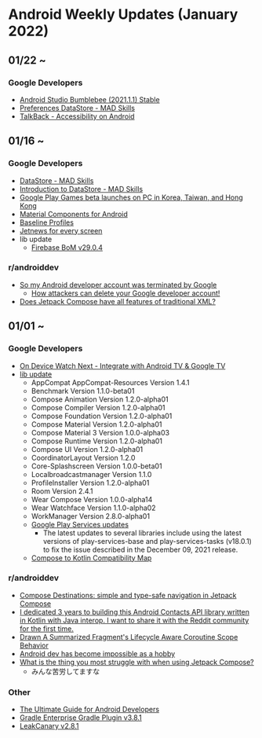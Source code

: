 # Android Weekly Updates (January 2022)

## 01/22 ~

### Google Developers

- [Android Studio Bumblebee (2021.1.1) Stable](https://android-developers.googleblog.com/2022/01/android-studio-bumblebee-202111-stable.html)
- [Preferences DataStore - MAD Skills](https://www.youtube.com/watch?v=kp53qL_O5gk)
- [TalkBack - Accessibility on Android](https://www.youtube.com/watch?v=_1yRVwhEv5I)

## 01/16 ~

### Google Developers

- [DataStore - MAD Skills](youtube.com/watch?v=9ws-cJzlJkU)
- [Introduction to DataStore - MAD Skills](https://www.youtube.com/watch?v=mdQjuZbLv9Y)
- [Google Play Games beta launches on PC in Korea, Taiwan, and Hong Kong](https://android-developers.googleblog.com/2022/01/googleplaygames.html)
- [Material Components for Android](https://github.com/material-components/material-components-android)
- [Baseline Profiles](https://developer.android.com/studio/profile/baselineprofiles)
- [Jetnews for every screen](https://medium.com/androiddevelopers/jetnews-for-every-screen-4d8e7927752)
- lib update
  - [Firebase BoM v29.0.4](https://firebase.google.com/support/release-notes/android#2022-01-20)

### r/androiddev

- [So my Android developer account was terminated by Google](https://www.reddit.com/r/androiddev/comments/s93076/so_my_android_developer_account_was_terminated_by/)
  - [How attackers can delete your Google developer account!](https://www.reddit.com/r/androiddev/comments/mp9za4/how_attackers_can_delete_your_google_developer/)
- [Does Jetpack Compose have all features of traditional XML?](https://www.reddit.com/r/androiddev/comments/s8i3m2/does_jetpack_compose_have_all_features_of/ )

## 01/01 ~

### Google Developers

- [On Device Watch Next - Integrate with Android TV & Google TV](https://www.youtube.com/watch?v=QFMIP5GOo70)
- [lib update](https://developer.android.com/jetpack/androidx/versions/all-channel#january_12_2022)
  - AppCompat AppCompat-Resources Version 1.4.1
  - Benchmark Version 1.1.0-beta01
  - Compose Animation Version 1.2.0-alpha01
  - Compose Compiler Version 1.2.0-alpha01
  - Compose Foundation Version 1.2.0-alpha01
  - Compose Material Version 1.2.0-alpha01
  - Compose Material 3 Version 1.0.0-alpha03
  - Compose Runtime Version 1.2.0-alpha01
  - Compose UI Version 1.2.0-alpha01
  - CoordinatorLayout Version 1.2.0
  - Core-Splashscreen Version 1.0.0-beta01
  - Localbroadcastmanager Version 1.1.0
  - ProfileInstaller Version 1.2.0-alpha01
  - Room Version 2.4.1
  - Wear Compose Version 1.0.0-alpha14
  - Wear Watchface Version 1.1.0-alpha02
  - WorkManager Version 2.8.0-alpha01
  - [Google Play Services updates](https://developers.google.com/android/guides/releases)
    - The latest updates to several libraries include using the latest versions of play-services-base and play-services-tasks (v18.0.1) to fix the issue described in the December 09, 2021 release.
  - [Compose to Kotlin Compatibility Map](https://developer.android.com/jetpack/androidx/releases/compose-kotlin)

### r/androiddev

- [Compose Destinations: simple and type-safe navigation in Jetpack Compose](https://www.reddit.com/r/androiddev/comments/rzsw78/compose_destinations_simple_and_typesafe/)
- [I dedicated 3 years to building this Android Contacts API library written in Kotlin with Java interop. I want to share it with the Reddit community for the first time.](https://www.reddit.com/r/androiddev/comments/rz370s/i_dedicated_3_years_to_building_this_android/)
- [Drawn A Summarized Fragment's Lifecycle Aware Coroutine Scope Behavior](https://www.reddit.com/r/androiddev/comments/ryv6fu/drawn_a_summarized_fragments_lifecycle_aware/)
- [Android dev has become impossible as a hobby](https://www.reddit.com/r/androiddev/comments/rybndr/android_dev_has_become_impossible_as_a_hobby/)
- [What is the thing you most struggle with when using Jetpack Compose?](https://www.reddit.com/r/androiddev/comments/rxmb0z/what_is_the_thing_you_most_struggle_with_when/)
  - みんな苦労してますな

### Other

- [The Ultimate Guide for Android Developers](https://androidtopics.dipien.com/the-ultimate-guide-for-android-developers-b11268ed21f7)
- [Gradle Enterprise Gradle Plugin v3.8.1](https://docs.gradle.com/enterprise/gradle-plugin/#release_history)
- [LeakCanary v2.8.1](https://square.github.io/leakcanary/changelog/)
